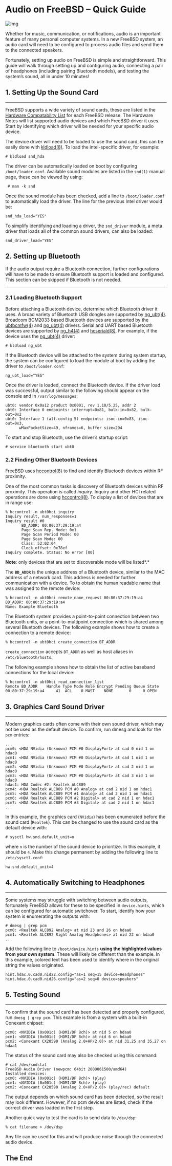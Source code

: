 # Audio on FreeBSD – Quick Guide

![img](../resources/freebsd-logo-design-12-1024x1024.png)

Whether for music, communication, or notifications, audio is an important feature of many personal computer systems. In a new FreeBSD system, an audio card will need to be configured to process audio files and send them to the connected speakers.

Fortunately, setting up audio on FreeBSD is simple and straightforward. This guide will walk through setting up and configuring audio, connecting a pair of headphones (including pairing Bluetooth models), and testing the system’s sound, all in under 10 minutes!



## 1. Setting Up the Sound Card

------

FreeBSD supports a wide variety of sound cards, these are listed in the [Hardware Compatability List](https://www.freebsd.org/releases/) for each FreeBSD release. The Hardware Notes will list supported audio devices and which FreeBSD driver it uses. Start by identifying which driver will be needed for your specific audio device.

The device driver will need to be loaded to use the sound card, this can be easily done with [kldload(8)](https://www.freebsd.org/cgi/man.cgi?query=kldload&sektion=8&format=html). To load the intel-specific driver, for example:

```
# kldload snd_hda
```

The driver can be automatically loaded on boot by configuring `/boot/loader.conf`. Available sound modules are listed in the `snd(1)` manual page, these can be viewed by using:

```
 # man -k snd
```

Once the sound module has been checked, add a line to `/boot/loader.conf` to automatically load the driver. The line for the previous Intel driver would be:

```
snd_hda_load="YES"
```

To simplify identifying and loading a driver, the `snd_driver` module, a meta driver that loads all of the common sound drivers, can also be loaded:

```
snd_driver_load="YES"
```



## 2. Setting up Bluetooth

If the audio output require a Bluetooth connection, further configurations will have to be made to ensure Bluetooth support is loaded and configured. This section can be skipped if Bluetooth is not needed.

------

### 2.1 Loading Bluetooth Support

Before attaching a Bluetooth device, determine which Bluetooth driver it uses. A broad variety of Bluetooth USB dongles are supported by [ng_ubt(4)](https://www.freebsd.org/cgi/man.cgi?query=ng_ubt&sektion=4&format=html). Broadcom BCM2033 based Bluetooth devices are supported by the [ubtbcmfw(4)](https://www.freebsd.org/cgi/man.cgi?query=ubtbcmfw&sektion=4&format=html) and [ng_ubt(4)](https://www.freebsd.org/cgi/man.cgi?query=ng_ubt&sektion=4&format=html) drivers. Serial and UART based Bluetooth devices are supported by [ng_h4(4)](https://www.freebsd.org/cgi/man.cgi?query=ng_h4&sektion=4&format=html) and [hcseriald(8)](https://www.freebsd.org/cgi/man.cgi?query=hcseriald&sektion=8&format=html). For example, if the device uses the [ng_ubt(4)](https://www.freebsd.org/cgi/man.cgi?query=ng_ubt&sektion=4&format=html) driver:

```
# kldload ng_ubt
```

If the Bluetooth device will be attached to the system during system startup, the system can be configured to load the module at boot by adding the driver to `/boot/loader.conf`:

```
ng_ubt_load="YES"
```

Once the driver is loaded, connect the Bluetooth device. If the driver load was successful, output similar to the following should appear on the console and in `/var/log/messages`:

```
ubt0: vendor 0x0a12 product 0x0001, rev 1.10/5.25, addr 2
ubt0: Interface 0 endpoints: interrupt=0x81, bulk-in=0x82, bulk-out=0x2
ubt0: Interface 1 (alt.config 5) endpoints: isoc-in=0x83, isoc-out=0x3,
      wMaxPacketSize=49, nframes=6, buffer size=294
```

To start and stop Bluetooth, use the driver’s startup script:

```
# service bluetooth start ubt0
```

### 2.2 Finding Other Bluetooth Devices

FreeBSD uses [hccontrol(8)](https://www.freebsd.org/cgi/man.cgi?query=hccontrol&sektion=8&format=html) to find and identify Bluetooth devices within RF proximity.

One of the most common tasks is discovery of Bluetooth devices within RF proximity. This operation is called *inquiry*. Inquiry and other HCI related operations are done using [hccontrol(8)](https://www.freebsd.org/cgi/man.cgi?query=hccontrol&sektion=8&format=html). To display a list of devices that are in range use:

```
% hccontrol -n ubt0hci inquiry
Inquiry result, num_responses=1
Inquiry result #0
       BD_ADDR: 00:80:37:29:19:a4
       Page Scan Rep. Mode: 0x1
       Page Scan Period Mode: 00
       Page Scan Mode: 00
       Class: 52:02:04
       Clock offset: 0x78ef
Inquiry complete. Status: No error [00]
```

**Note**: only devices that are set to discoverable mode will be listed*.*

The **`BD_ADDR`** is the unique address of a Bluetooth device, similar to the MAC address of a network card. This address is needed for further communication with a device. To to obtain the human readable name that was assigned to the remote device:

```
% hccontrol -n ubt0hci remote_name_request 00:80:37:29:19:a4
BD_ADDR: 00:80:37:29:19:a4
Name: Example Bluetooth
```

The Bluetooth system provides a point-to-point connection between two Bluetooth units, or a point-to-multipoint connection which is shared among several Bluetooth devices. The following example shows how to create a connection to a remote device:

```
% hccontrol -n ubt0hci create_connection BT_ADDR
```

`create_connection` accepts `BT_ADDR` as well as host aliases in `/etc/bluetooth/hosts`.

The following example shows how to obtain the list of active baseband connections for the local device:

```
% hccontrol -n ubt0hci read_connection_list
Remote BD_ADDR    Handle Type Mode Role Encrypt Pending Queue State
00:80:37:29:19:a4     41  ACL    0 MAST    NONE       0     0 OPEN
```



## 3. Graphics Card Sound Driver

------

Modern graphics cards often come with their own sound driver, which may not be used as the default device. To confirm, run dmesg and look for the `pcm` entries:

```
...
pcm0: <HDA NVidia (Unknown) PCM #0 DisplayPort> at cad 0 nid 1 on hdac0
pcm1: <HDA NVidia (Unknown) PCM #0 DisplayPort> at cad 1 nid 1 on hdac0
pcm2: <HDA NVidia (Unknown) PCM #0 DisplayPort> at cad 2 nid 1 on hdac0
pcm3: <HDA NVidia (Unknown) PCM #0 DisplayPort> at cad 3 nid 1 on hdac0
hdac1: HDA Codec #2: Realtek ALC889
pcm4: <HDA Realtek ALC889 PCM #0 Analog> at cad 2 nid 1 on hdac1
pcm5: <HDA Realtek ALC889 PCM #1 Analog> at cad 2 nid 1 on hdac1
pcm6: <HDA Realtek ALC889 PCM #2 Digital> at cad 2 nid 1 on hdac1
pcm7: <HDA Realtek ALC889 PCM #3 Digital> at cad 2 nid 1 on hdac1
...
```

In this example, the graphics card (`NVidia`) has been enumerated before the sound card (`Realtek`). This can be changed to use the sound card as the default device with:

```
# sysctl hw.snd.default_unit=n
```

where `n` is the number of the sound device to prioritize. In this example, it should be `4`. Make this change permanent by adding the following line to `/etc/sysctl.conf`:

```
hw.snd.default_unit=4
```



## 4. Automatically Switching to Headphones

------

Some systems may struggle with switching between audio outputs, fortunately FreeBSD allows for these to be specified in `device.hints`, which can be configured for automatic switchover. To start, identify how your system is enumerating the outputs with:

```
# dmesg | grep pcm
pcm0: <Realtek ALC892 Analog> at nid 23 and 26 on hdaa0
pcm1: <Realtek ALC892 Right Analog Headphones> at nid 22 on hdaa0
...
```

Add the following line to `/boot/device.hints` **using the highlighted values from your own system**. These will likely be different than the example. In this example, colored text has been used to identify where in the original string the values originated.

```
hint.hdac.0.cad0.nid22.config="as=1 seq=15 device=Headphones" 
hint.hdac.0.cad0.nid26.config="as=2 seq=0 device=speakers"
```



## 5. Testing Sound

------

To confirm that the sound card has been detected and properly configured, run `dmesg | grep pcm`. This example is from a system with a built-in Conexant chipset:

```
pcm0: <NVIDIA (0x001c) (HDMI/DP 8ch)> at nid 5 on hdaa0
pcm1: <NVIDIA (0x001c) (HDMI/DP 8ch)> at nid 6 on hdaa0
pcm2: <Conexant CX20590 (Analog 2.0+HP/2.0)> at nid 31,25 and 35,27 on hdaa1
```

The status of the sound card may also be checked using this command:

```
# cat /dev/sndstat
FreeBSD Audio Driver (newpcm: 64bit 2009061500/amd64)
Installed devices:
pcm0: <NVIDIA (0x001c) (HDMI/DP 8ch)> (play)
pcm1: <NVIDIA (0x001c) (HDMI/DP 8ch)> (play)
pcm2: <Conexant CX20590 (Analog 2.0+HP/2.0)> (play/rec) default
```

The output depends on which sound card has been detected, so the result may look different. However, if no pcm devices are listed, check if the correct driver was loaded in the first step.

Another quick way to test the card is to send data to `/dev/dsp`:

```
% cat filename > /dev/dsp
```

Any file can be used for this and will produce noise through the connected audio device.



## The End